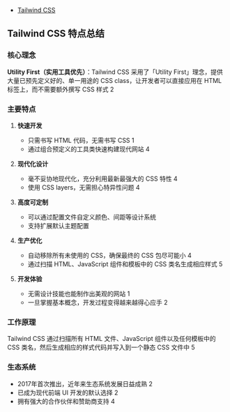 
* [Tailwind CSS ](https://www.tailwindcss.cn/)

## Tailwind CSS 特点总结

### 核心理念

**Utility First（实用工具优先）**：Tailwind CSS 采用了「Utility First」理念，提供大量已预先定义好的、单一用途的 CSS class，让开发者可以直接应用在 HTML 标签上，而不需要额外撰写 CSS 样式 <mcreference link="https://medium.com/@Kelly_CHI/tailwind-css-introduction-and-tools-68e770b2bf7f" index="2">2</mcreference>

### 主要特点

1. **快速开发**
   - 只需书写 HTML 代码，无需书写 CSS <mcreference link="https://www.tailwindcss.cn/" index="1">1</mcreference>
   - 通过组合预定义的工具类快速构建现代网站 <mcreference link="https://tailwindcss.com/" index="4">4</mcreference>

2. **现代化设计**
   - 毫不妥协地现代化，充分利用最新最强大的 CSS 特性 <mcreference link="https://tailwindcss.com/" index="4">4</mcreference>
   - 使用 CSS layers，无需担心特异性问题 <mcreference link="https://tailwindcss.com/" index="4">4</mcreference>

3. **高度可定制**
   - 可以通过配置文件自定义颜色、间距等设计系统
   - 支持扩展默认主题配置

4. **生产优化**
   - 自动移除所有未使用的 CSS，确保最终的 CSS 包尽可能小 <mcreference link="https://tailwindcss.com/" index="4">4</mcreference>
   - 通过扫描 HTML、JavaScript 组件和模板中的 CSS 类名生成相应样式 <mcreference link="https://www.tailwindcss.cn/docs/installation" index="5">5</mcreference>

5. **开发体验**
   - 无需设计技能也能制作出美观的网站 <mcreference link="https://www.tailwindcss.cn/" index="1">1</mcreference>
   - 一旦掌握基本概念，开发过程变得越来越得心应手 <mcreference link="https://medium.com/@Kelly_CHI/tailwind-css-introduction-and-tools-68e770b2bf7f" index="2">2</mcreference>

### 工作原理

Tailwind CSS 通过扫描所有 HTML 文件、JavaScript 组件以及任何模板中的 CSS 类名，然后生成相应的样式代码并写入到一个静态 CSS 文件中 <mcreference link="https://www.tailwindcss.cn/docs/installation" index="5">5</mcreference>

### 生态系统

- 2017年首次推出，近年来生态系统发展日益成熟 <mcreference link="https://medium.com/@Kelly_CHI/tailwind-css-introduction-and-tools-68e770b2bf7f" index="2">2</mcreference>
- 已成为现代前端 UI 开发的默认选择 <mcreference link="https://medium.com/@Kelly_CHI/tailwind-css-introduction-and-tools-68e770b2bf7f" index="2">2</mcreference>
- 拥有强大的合作伙伴和赞助商支持 <mcreference link="https://tailwindcss.com/" index="4">4</mcreference>